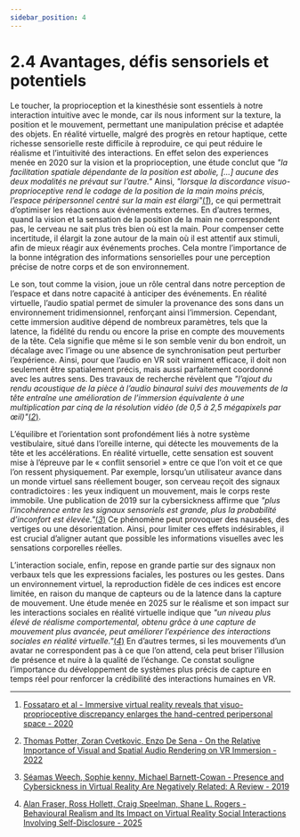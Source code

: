 ```yaml
---
sidebar_position: 4
---
```



# 2.4 Avantages, défis sensoriels et potentiels



Le toucher, la proprioception et la kinesthésie sont essentiels à notre interaction intuitive avec le monde, car ils nous informent sur la texture, la position et le mouvement, permettant une manipulation précise et adaptée des objets. En réalité virtuelle, malgré des progrès en retour haptique, cette richesse sensorielle reste difficile à reproduire, ce qui peut réduire le réalisme et l’intuitivité des interactions. En effet selon des experiences menée en 2020 sur  la vision et la proprioception, une étude conclut que _"la facilitation spatiale dépendante de la position est abolie, [...] aucune des deux modalités ne prévaut sur l’autre."_ Ainsi, _"lorsque la discordance visuo-proprioceptive rend le codage de la position de la main moins précis, l’espace péripersonnel centré sur la main est élargi"_[(*1*)](https://www.academia.edu/107562873/Immersive_virtual_reality_reveals_that_visuo_proprioceptive_discrepancy_enlarges_the_hand_centred_peripersonal_space), ce qui permettrait d’optimiser les réactions aux événements externes. En d’autres termes, quand la vision et la sensation de la position de la main ne correspondent pas, le cerveau ne sait plus très bien où est la main. Pour compenser cette incertitude, il élargit la zone autour de la main où il est attentif aux stimuli, afin de mieux réagir aux événements proches. Cela montre l’importance de la bonne intégration des informations sensorielles pour une perception précise de notre corps et de son environnement.



Le son, tout comme la vision, joue un rôle central dans notre perception de l’espace et dans notre capacité à anticiper des événements. En réalité virtuelle, l’audio spatial permet de simuler la provenance des sons dans un environnement tridimensionnel, renforçant ainsi l’immersion. Cependant, cette immersion auditive dépend de nombreux paramètres, tels que la latence, la fidélité du rendu ou encore la prise en compte des mouvements de la tête. Cela signifie que même si le son semble venir du bon endroit, un décalage avec l’image ou une absence de synchronisation peut perturber l’expérience. Ainsi, pour que l’audio en VR soit vraiment efficace, il doit non seulement être spatialement précis, mais aussi parfaitement coordonné avec les autres sens. Des travaux de recherche révèlent que _"l’ajout du rendu acoustique de la pièce à l’audio binaural suivi des mouvements de la tête entraîne une amélioration de l’immersion équivalente à une multiplication par cinq de la résolution vidéo (de 0,5 à 2,5 mégapixels par œil)"_[(*2*)](https://www.frontiersin.org/journals/signal-processing/articles/10.3389/frsip.2022.904866/full).



L’équilibre et l’orientation sont profondément liés à notre système vestibulaire, situé dans l’oreille interne, qui détecte les mouvements de la tête et les accélérations. En réalité virtuelle, cette sensation est souvent mise à l’épreuve par le « conflit sensoriel » entre ce que l’on voit et ce que l’on ressent physiquement. Par exemple, lorsqu’un utilisateur avance dans un monde virtuel sans réellement bouger, son cerveau reçoit des signaux contradictoires : les yeux indiquent un mouvement, mais le corps reste immobile. Une publication de 2019 sur la cybersickness affirme que _"plus l’incohérence entre les signaux sensoriels est grande, plus la probabilité d’inconfort est élevée."_[(*3*)](https://www.frontiersin.org/journals/psychology/articles/10.3389/fpsyg.2019.00158/full) Ce phénomène peut provoquer des nausées, des vertiges ou une désorientation. Ainsi, pour limiter ces effets indésirables, il est crucial d’aligner autant que possible les informations visuelles avec les sensations corporelles réelles.



L’interaction sociale, enfin, repose en grande partie sur des signaux non verbaux tels que les expressions faciales, les postures ou les gestes. Dans un environnement virtuel, la reproduction fidèle de ces indices est encore limitée, en raison du manque de capteurs ou de la latence dans la capture de mouvement. Une étude menée en 2025 sur le réalisme et son impact sur les interactions sociales en réalité virtuelle indique que _"un niveau plus élevé de réalisme comportemental, obtenu grâce à une capture de mouvement plus avancée, peut améliorer l’expérience des interactions sociales en réalité virtuelle."_[(*4*)](https://www.mdpi.com/2076-3417/15/6/2896) En d’autres termes, si les mouvements d’un avatar ne correspondent pas à ce que l’on attend, cela peut briser l’illusion de présence et nuire à la qualité de l’échange. Ce constat souligne l’importance du développement de systèmes plus précis de capture en temps réel pour renforcer la crédibilité des interactions humaines en VR.
<!--
Le monde réel impose des contraintes comme le besoin d’espaces spécifiques, le coût et la maintenance d’équipements lourds, ainsi que des limites de sécurité et de reproductibilité. En comparaison, la réalité virtuelle supprime beaucoup de ces obstacles : les environnements sont flexibles, moins coûteux à maintenir, sans risques physiques, et permettent des répétitions fidèles des expériences. Slater et Sanchez-Vives (2016) soulignent que « la VR offre la possibilité de créer des environnements contrôlés, sécurisés et facilement modifiables, éliminant ainsi les contraintes logistiques typiques du monde réel.» (2)

La VR offre aujourd’hui une immersion visuelle et auditive avancée grâce à des casques haute résolution, un large champ de vision et un son spatial précis. Le retour haptique indirect (vibrations, vestes haptiques) est en progrès, mais la simulation fine du toucher direct, avec toutes ses subtilités, reste limitée. Cummings et Bailenson (2016) expliquent que « les dispositifs actuels améliorent le ressenti par le biais du son et de la vision, mais le retour haptique reste encore peu développé et trop approximatif pour reproduire les sensations tactiles fines.»(3)

Reproduire la finesse du toucher: textures, pressions localisées, résistance, demeure un défi majeur pour la VR. Les dispositifs haptiques actuels comme les gants ou exosquelettes, bien que prometteurs, sont encore limités par leur précision, leur encombrement, leur coût et leur intégration technique. Lécuyer (2009) ajoute que « les contraintes matérielles et techniques freinent encore l’intégration fluide et réaliste d’un toucher direct dans les environnements virtuels.»(1)

La VR excelle par sa capacité à créer, modifier et reproduire facilement des environnements variés à faible coût. Elle permet de simuler des scénarios complexes et contrôlés, sans contraintes d’espace, de sécurité ou de logistique, facilitant la formation, la recherche et la collaboration à distance. Riva et Mantovani (2014) précisent que « la flexibilité offerte par la VR est un avantage décisif, permettant d’adapter et de répéter des expériences à volonté, ce qui est difficile à réaliser dans le monde réel.»(4)

Pour pallier certaines limites de l’interaction physique en VR, des dispositifs externes comme les tapis roulants omnidirectionnels ont été développés. Ces plateformes permettent à l’utilisateur de marcher naturellement dans n’importe quelle direction tout en restant physiquement immobile dans l’espace réel. Cela améliore la sensation de déplacement libre et augmente l’immersion sans nécessiter de grandes surfaces. Cependant, ces équipements présentent encore des inconvénients : ils sont coûteux, encombrants et nécessitent souvent un calibrage précis. Malgré cela, ils ouvrent la voie à une interaction corporelle plus réaliste, rapprochant l’expérience virtuelle de celle du monde réel.

![Tapis omnidirectionelle](./omnione.jpg) ![Tapis Disney](./tapisDisney.jpg)

[Tapis omnidirectionelle](https://www.realite-virtuelle.com/omni-one-tapis-vr-virtuix/) et [Tapis Disney](https://www.rtbf.be/article/disney-devoile-le-holotile-un-tapis-immersif-pour-la-realite-virtuelle-11318094)


2. Slater, M., & Sanchez-Vives, M. V. (2016). Enhancing Our Lives with Immersive Virtual Reality. Frontiers in Robotics and AI, 3, 74.
https://www.ncbi.nlm.nih.gov/pmc/articles/PMC4923667/
3. Cummings, J. J., & Bailenson, J. N. (2016). How Immersive Is Enough? A Meta-Analysis of the Effect of Immersive Technology on User Presence. Cyberpsychology, Behavior, and Social Networking, 19(2), 87–91.
https://doi.org/10.1089/cyber.2015.0370
4. Riva, G., & Mantovani, F. (2014). Extending the self through the tools and the others: a general framework for presence and social presence in mediated interactions. Cognitive Processing, 15(4), 499–506.
https://journals.sagepub.com/doi/10.1177/1046878114534387
 -->

 -------------------------------------------------------------------------------------------------------------------------------



1. [Fossataro et al - Immersive virtual reality reveals that visuo-proprioceptive discrepancy enlarges the hand-centred peripersonal space - 2020](https://www.academia.edu/107562873/Immersive_virtual_reality_reveals_that_visuo_proprioceptive_discrepancy_enlarges_the_hand_centred_peripersonal_space)



2. [Thomas Potter, Zoran Cvetkovic, Enzo De Sena - On the Relative Importance of Visual and Spatial Audio Rendering on VR Immersion - 2022](https://www.frontiersin.org/journals/signal-processing/articles/10.3389/frsip.2022.904866/full)



3. [Séamas Weech, Sophie kenny, Michael Barnett-Cowan - Presence and Cybersickness in Virtual Reality Are Negatively Related: A Review - 2019](https://www.frontiersin.org/journals/psychology/articles/10.3389/fpsyg.2019.00158/full)



4. [Alan Fraser, Ross Hollett, Craig Speelman, Shane L. Rogers - Behavioural Realism and Its Impact on Virtual Reality Social Interactions Involving Self-Disclosure - 2025](https://www.mdpi.com/2076-3417/15/6/2896)